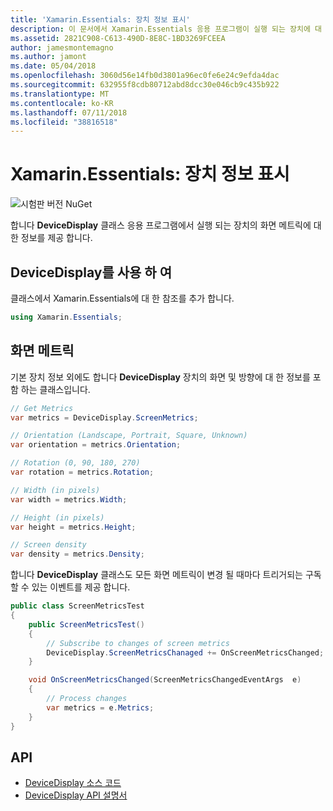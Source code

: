 ```yaml
---
title: 'Xamarin.Essentials: 장치 정보 표시'
description: 이 문서에서 Xamarin.Essentials 응용 프로그램이 실행 되는 장치에 대 한 화면 메트릭을 제공 DeviceDisplay 클래스를 설명 합니다.
ms.assetid: 2821C908-C613-490D-8E8C-1BD3269FCEEA
author: jamesmontemagno
ms.author: jamont
ms.date: 05/04/2018
ms.openlocfilehash: 3060d56e14fb0d3801a96ec0fe6e24c9efda4dac
ms.sourcegitcommit: 632955f8cdb80712abd8dcc30e046cb9c435b922
ms.translationtype: MT
ms.contentlocale: ko-KR
ms.lasthandoff: 07/11/2018
ms.locfileid: "38816518"
---
```

# <a name="xamarinessentials-device-display-information"></a>Xamarin.Essentials: 장치 정보 표시

![시험판 버전 NuGet](~/media/shared/pre-release.png)

합니다 **DeviceDisplay** 클래스 응용 프로그램에서 실행 되는 장치의 화면 메트릭에 대 한 정보를 제공 합니다.

## <a name="using-devicedisplay"></a>DeviceDisplay를 사용 하 여

클래스에서 Xamarin.Essentials에 대 한 참조를 추가 합니다.

```csharp
using Xamarin.Essentials;
```

## <a name="screen-metrics"></a>화면 메트릭

기본 장치 정보 외에도 합니다 **DeviceDisplay** 장치의 화면 및 방향에 대 한 정보를 포함 하는 클래스입니다.

```csharp
// Get Metrics
var metrics = DeviceDisplay.ScreenMetrics;

// Orientation (Landscape, Portrait, Square, Unknown)
var orientation = metrics.Orientation;

// Rotation (0, 90, 180, 270)
var rotation = metrics.Rotation;

// Width (in pixels)
var width = metrics.Width;

// Height (in pixels)
var height = metrics.Height;

// Screen density
var density = metrics.Density;
```

합니다 **DeviceDisplay** 클래스도 모든 화면 메트릭이 변경 될 때마다 트리거되는 구독할 수 있는 이벤트를 제공 합니다.

```csharp
public class ScreenMetricsTest
{
    public ScreenMetricsTest()
    {
        // Subscribe to changes of screen metrics
        DeviceDisplay.ScreenMetricsChanaged += OnScreenMetricsChanged;
    }

    void OnScreenMetricsChanged(ScreenMetricsChangedEventArgs  e)
    {
        // Process changes
        var metrics = e.Metrics;
    }
}
```

## <a name="api"></a>API

- [DeviceDisplay 소스 코드](https://github.com/xamarin/Essentials/tree/master/Xamarin.Essentials/DeviceDisplay)
- [DeviceDisplay API 설명서](xref:Xamarin.Essentials.DeviceDisplay)
